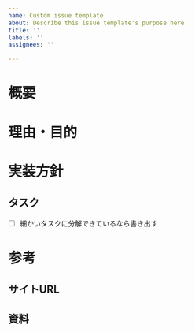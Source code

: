 ```yaml
---
name: Custom issue template
about: Describe this issue template's purpose here.
title: ''
labels: ''
assignees: ''

---
```


# 概要

# 理由・目的

# 実装方針

## タスク

- [ ] 細かいタスクに分解できているなら書き出す

# 参考

## サイトURL

## 資料
